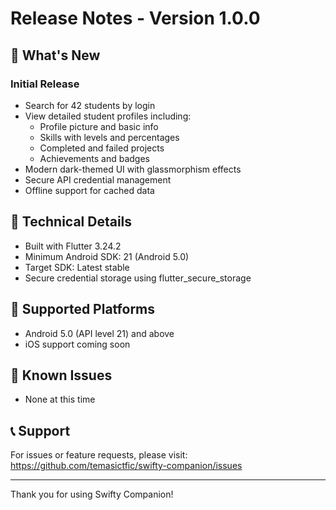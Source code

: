 # Release Notes - Version 1.0.0

## 🚀 What's New

### Initial Release
- Search for 42 students by login
- View detailed student profiles including:
  - Profile picture and basic info
  - Skills with levels and percentages
  - Completed and failed projects
  - Achievements and badges
- Modern dark-themed UI with glassmorphism effects
- Secure API credential management
- Offline support for cached data

## 🔧 Technical Details

- Built with Flutter 3.24.2
- Minimum Android SDK: 21 (Android 5.0)
- Target SDK: Latest stable
- Secure credential storage using flutter_secure_storage

## 📱 Supported Platforms

- Android 5.0 (API level 21) and above
- iOS support coming soon

## 🐛 Known Issues

- None at this time

## 📞 Support

For issues or feature requests, please visit:
https://github.com/temasictfic/swifty-companion/issues

---

Thank you for using Swifty Companion!
